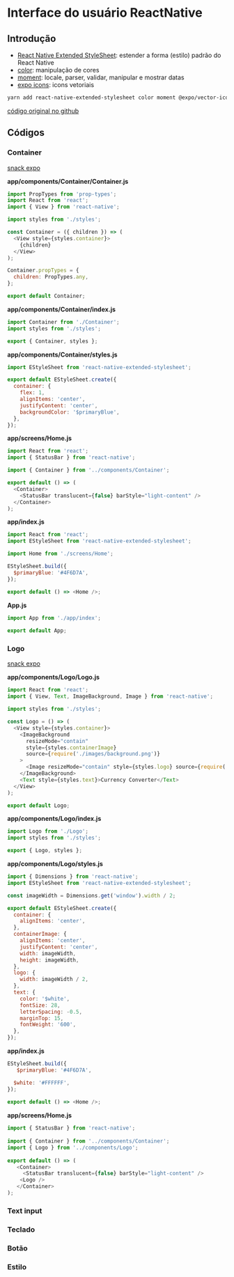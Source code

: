 

# [](#header-1) Interface do usuário ReactNative


## [](#header-2) Introdução

- [React Native Extended StyleSheet](https://github.com/vitalets/react-native-extended-stylesheet): estender a forma (estilo) padrão do React Native
- [color](https://github.com/Qix-/color): manipulação de cores
- [moment](https://momentjs.com): locale, parser, validar, manipular e mostrar datas
- [expo icons](https://github.com/expo/vector-icons): icons vetoriais

```sh
yarn add react-native-extended-stylesheet color moment @expo/vector-icons
```

[código original no github](https://github.com/HandlebarLabs/currency-converter-starter)


## [](#header-2) Códigos


### [](#header-3) Container

[snack expo](https://snack.expo.io/@leonardo-minora/handlelabs-ui-container)

**app/components/Container/Container.js**
```javascript
import PropTypes from 'prop-types';
import React from 'react';
import { View } from 'react-native';

import styles from './styles';

const Container = ({ children }) => (
  <View style={styles.container}>
    {children}
  </View>
);

Container.propTypes = {
  children: PropTypes.any,
};

export default Container;
```


**app/components/Container/index.js**
```javascript
import Container from './Container';
import styles from './styles';

export { Container, styles };
```

**app/components/Container/styles.js**
```javascript
import EStyleSheet from 'react-native-extended-stylesheet';

export default EStyleSheet.create({
  container: {
    flex: 1,
    alignItems: 'center',
    justifyContent: 'center',
    backgroundColor: '$primaryBlue',
  },
});
```


**app/screens/Home.js**
```javascript
import React from 'react';
import { StatusBar } from 'react-native';

import { Container } from '../components/Container';

export default () => (
  <Container>
    <StatusBar translucent={false} barStyle="light-content" />
  </Container>
);
```

**app/index.js**
```javascript
import React from 'react';
import EStyleSheet from 'react-native-extended-stylesheet';

import Home from './screens/Home';

EStyleSheet.build({
  $primaryBlue: '#4F6D7A',
});

export default () => <Home />;
```

**App.js**
```javascript
import App from './app/index';
 
export default App;
```


### [](#header-3) Logo

[snack expo](https://snack.expo.io/@leonardo-minora/handlelabs-ui-logo)

**app/components/Logo/Logo.js**
```javascript
import React from 'react';
import { View, Text, ImageBackground, Image } from 'react-native';

import styles from './styles';

const Logo = () => (
  <View style={styles.container}>
    <ImageBackground
      resizeMode="contain"
      style={styles.containerImage}
      source={require('./images/background.png')}
    >
      <Image resizeMode="contain" style={styles.logo} source={require('./images/logo.png')} />
    </ImageBackground>
    <Text style={styles.text}>Currency Converter</Text>
  </View>
);

export default Logo;
```

**app/components/Logo/index.js**
```javascript
import Logo from './Logo';
import styles from './styles';

export { Logo, styles };
```


**app/components/Logo/styles.js**
```javascript
import { Dimensions } from 'react-native';
import EStyleSheet from 'react-native-extended-stylesheet';

const imageWidth = Dimensions.get('window').width / 2;

export default EStyleSheet.create({
  container: {
    alignItems: 'center',
  },
  containerImage: {
    alignItems: 'center',
    justifyContent: 'center',
    width: imageWidth,
    height: imageWidth,
  },
  logo: {
    width: imageWidth / 2,
  },
  text: {
    color: '$white',
    fontSize: 28,
    letterSpacing: -0.5,
    marginTop: 15,
    fontWeight: '600',
  },
});
```

**app/index.js**
```javascript
EStyleSheet.build({
   $primaryBlue: '#4F6D7A',

  $white: '#FFFFFF',
});
 
export default () => <Home />;
```

**app/screens/Home.js**
```javascript
import { StatusBar } from 'react-native';
 
import { Container } from '../components/Container';
import { Logo } from '../components/Logo';
 
export default () => (
   <Container>
     <StatusBar translucent={false} barStyle="light-content" />
    <Logo />
   </Container>
);
```

### [](#header-3) Text input


### [](#header-3) Teclado


### [](#header-3) Botão


### [](#header-3) Estilo